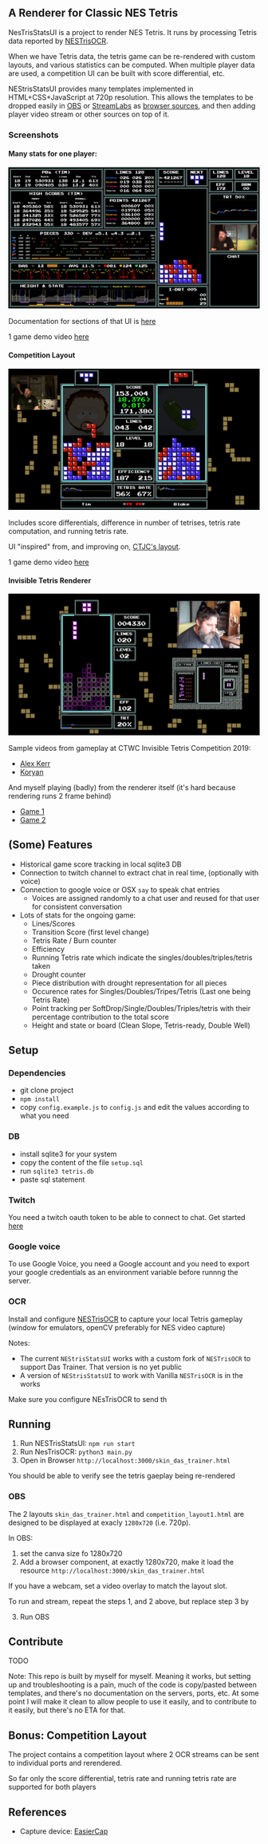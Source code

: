## A Renderer for Classic NES Tetris

NesTrisStatsUI is a project to render NES Tetris. It runs by processing Tetris data reported by [NESTrisOCR](https://github.com/alex-ong/NESTrisOCR).

When we have Tetris data, the tetris game can be re-rendered with custom layouts, and various statistics can be computed. When multiple player data are used, a competition UI can be built with score differential, etc.


NEStrisStatsUI provides many templates implemented in HTML+CSS+JavaScript at 720p resolution. This allows the templates to be dropped easily in [OBS](https://obsproject.com/) or [StreamLabs](https://streamlabs.com/) as [browser sources](https://obsproject.com/wiki/Sources-Guide#browsersource), and then adding player video stream or other sources on top of it.


### Screenshots

#### Many stats for one player:

![Full UI](./docs/stats/full_ui.png)

Documentation for sections of that UI is [here](./docs/stats.md)

1 game demo video [here](https://www.youtube.com/watch?v=OhNsuIUrRD0)


#### Competition Layout

![Full UI](./docs/uis/competition_ui_2.png)

Includes score differentials, difference in number of tetrises, tetris rate computation, and running tetris rate.

UI "inspired" from, and improving on, [CTJC's layout](https://www.youtube.com/watch?v=ATpW6TQ_H2c).

1 game demo video [here](https://www.youtube.com/watch?v=0cnpc64fveg)



#### Invisible Tetris Renderer

![Full UI](./docs/uis/invisible_tetris_1.png)

Sample videos from gameplay at CTWC Invisible Tetris Competition 2019:

* [Alex Kerr](https://www.youtube.com/watch?v=2RwoM0Nu9rs)
* [Koryan](https://www.youtube.com/watch?v=A-h7Ls0FkcU)

And myself playing (badly) from the renderer itself (it's hard because rendering runs 2 frame behind)
* [Game 1](https://www.youtube.com/watch?v=eh2bqVe4wOo)
* [Game 2](https://www.youtube.com/watch?v=6CLdBgV3DW4)




## (Some) Features

* Historical game score tracking in local sqlite3 DB
* Connection to twitch channel to extract chat in real time, (optionally with voice)
* Connection to google voice or OSX `say` to speak chat entries
    * Voices are assigned randomly to a chat user and reused for that user for consistent conversation
* Lots of stats for the ongoing game:
	* Lines/Scores
	* Transition Score (first level change)
    * Tetris Rate / Burn counter
    * Efficiency
    * Running Tetris rate which indicate the singles/doubles/triples/tetris taken
    * Drought counter
    * Piece distribution with drought representation for all pieces
    * Occurence rates for Singles/Doubles/Tripes/Tetris (Last one being Tetris Rate)
    * Point tracking per SoftDrop/Single/Doubles/Triples/tetris with their percentage contribution to the total score
    * Height and state or board (Clean Slope, Tetris-ready, Double Well)


## Setup

### Dependencies

* git clone project
* `npm install`
* copy `config.example.js` to `config.js` and edit the values according to what you need


### DB

* install sqlite3 for your system
* copy the content of the file `setup.sql`
* run `sqlite3 tetris.db`
* paste sql statement


### Twitch

You need a twitch oauth token to be able to connect to chat. Get started [here](https://dev.twitch.tv/docs/irc)

### Google voice

To use Google Voice, you need a Google account and you need to export your google credentials as an environment variable before runnng the server.

### OCR

Install and configure [NESTrisOCR](https://github.com/alex-ong/NESTrisOCR) to capture your local Tetris gameplay (window for emulators, openCV preferably for NES video capture)

Notes:
* The current `NEStrisStatsUI` works with a custom fork of `NESTrisOCR` to support Das Trainer. That version is no yet public
* A version of `NEStrisStatsUI` to work with Vanilla `NESTrisOCR` is in the works

Make sure you configure NEsTrisOCR to send th

## Running

1. Run NESTrisStatsUI: `npm run start`
2. Run NesTrisOCR: `python3 main.py`
3. Open in Browser `http://localhost:3000/skin_das_trainer.html`

You should be able to verify see the tetris gaeplay being re-rendered


### OBS

The 2 layouts `skin_das_trainer.html` and `competition_layout1.html` are designed to be displayed at exacly `1280x720` (i.e. 720p).

In OBS:

1. set the canva size fo 1280x720
2. Add a browser component, at exactly 1280x720, make it load the resource `http://localhost:3000/skin_das_trainer.html`

If you have a webcam, set a video overlay to match the layout slot.

To run and stream, repeat the steps 1, and 2 above, but replace step 3 by

3. Run OBS


## Contribute

TODO

Note: This repo is built by myself for myself. Meaning it works, but setting up and troubleshooting is a pain, much of the code is copy/pasted between templates, and there's no documentation on the servers, ports, etc. At some point I will make it clean to allow people to use it easily, and to contribute to it easily, but there's no ETA for that.


## Bonus: Competition Layout

The project contains a competition layout where 2 OCR streams can be sent to individual ports and rerendered.

So far only the score differential, tetris rate and running tetris rate are supported for both players


## References

* Capture device: [EasierCap](https://www.amazon.com/Capture-Grabber-Recorder-Adapter-Converter/dp/B00STDO9PM)